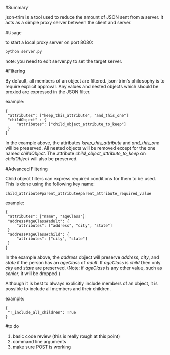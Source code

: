 #Summary

json-trim is a tool used to reduce the amount of JSON sent from a server.  It acts as a simple proxy server between the client and server.

#Usage

to start a local proxy server on port 8080:

    python server.py

note: you need to edit server.py to set the target server.

#Filtering

By default, all members of an object are filtered.  json-trim's philosophy is to require explicit approval.  Any values and nested objects which should be proxied are expressed in the JSON filter.

example:

    {
     "attributes": ["keep_this_attribute", "and_this_one"]
     "childObject" : {
         "attributes": ["child_object_attribute_to_keep"]
     }
    } 

In the example above, the attributes *keep\_this\_attribute* and *and\_this\_one* will be preserved.  All nested objects will be removed except for the one named *childObject*.  The attribute *child\_object\_attribute\_to\_keep* on *childObject* will also be preserved.

#Advanced Filtering

Child object filters can express required conditions for them to be used.  This is done using the following key name:

    child_attribute#parent_attribute#parent_attribute_required_value

example:

    {
     "attributes": ["name", "ageClass"]
     "address#ageClass#adult": {
         "attributes": ["address", "city", "state"]
     }
     "address#ageClass#child": {
         "attributes": ["city", "state"]
     }
    }

In the example above, the *address* object will preserve *address*, *city*, and *state* if the person has an *ageClass* of *adult*.  If *ageClass* is *child* then only *city* and *state* are preserved.  (Note: if *ageClass* is any other value, such as *senior*, it will be dropped.)

Although it is best to always explicitly include members of an object, it is possible to include all members and their children.

example:

    {
     "!_include_all_children": True
    }

#to do

1. basic code review (this is really rough at this point)
1. command line arguments
1. make sure POST is working